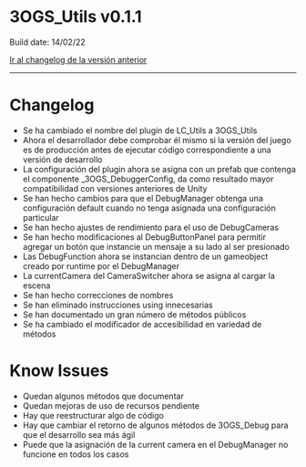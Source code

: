 # 3OGS_Utils v0.1.1

Build date: 14/02/22

[Ir al  changelog de la versión anterior](https://www.notion.so/3OGS_Utils-v0-1-0-ccb44303d2cb408982c170d2873d0e14)

---

# Changelog

- Se ha cambiado el nombre del plugin de LC_Utils a 3OGS_Utils
- Ahora el desarrollador debe comprobar él mismo si la versión del juego es de producción antes de ejecutar código correspondiente a una versión de desarrollo
- La configuración del plugin ahora se asigna con un prefab que contenga el componente _3OGS_DebuggerConfig, da como resultado mayor compatibilidad con versiones anteriores de Unity
- Se han hecho cambios para que el DebugManager obtenga una configuración default cuando no tenga asignada una configuración particular
- Se han hecho ajustes de rendimiento para el uso de DebugCameras
- Se han hecho modificaciones al DebugButtonPanel para permitir agregar un botón que instancie un mensaje a su lado al ser presionado
- Las DebugFunction ahora se instancian dentro de un gameobject creado por runtime por el DebugManager
- La currentCamera del CameraSwitcher ahora se asigna al cargar la escena
- Se han hecho correcciones de nombres
- Se han eliminado instrucciones using innecesarias
- Se han documentado un gran número de métodos públicos
- Se ha cambiado el modificador de accesibilidad en variedad de métodos

# Know Issues

- Quedan algunos métodos que documentar
- Quedan mejoras de uso de recursos pendiente
- Hay que reestructurar algo de código
- Hay que cambiar el retorno de algunos métodos de 3OGS_Debug para que el desarrollo sea más ágil
- Puede que la asignación de la current camera en el DebugManager no funcione en todos los casos